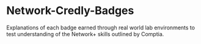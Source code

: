 # Network-Credly-Badges
Explanations of each badge earned through real world lab environments to test understanding of the Network+ skills outlined by Comptia.

#
